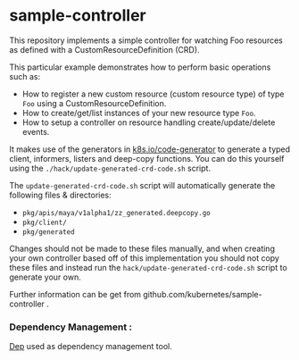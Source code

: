 # sample-controller

This repository implements a simple controller for watching Foo resources as
defined with a CustomResourceDefinition (CRD).

This particular example demonstrates how to perform basic operations such as:

* How to register a new custom resource (custom resource type) of type `Foo` using a CustomResourceDefinition.
* How to create/get/list instances of your new resource type `Foo`.
* How to setup a controller on resource handling create/update/delete events.

It makes use of the generators in [k8s.io/code-generator](https://github.com/kubernetes/code-generator)
to generate a typed client, informers, listers and deep-copy functions. You can
do this yourself using the `./hack/update-generated-crd-code.sh` script.

The `update-generated-crd-code.sh` script will automatically generate the following files &
directories:

* `pkg/apis/maya/v1alpha1/zz_generated.deepcopy.go`
* `pkg/client/`
* `pkg/generated`

Changes should not be made to these files manually, and when creating your own
controller based off of this implementation you should not copy these files and
instead run the `hack/update-generated-crd-code.sh` script to generate your own.

Further information can be get from github.com/kubernetes/sample-controller .

### Dependency Management :
[Dep](github.com/golang/dep) used as dependency management tool.
